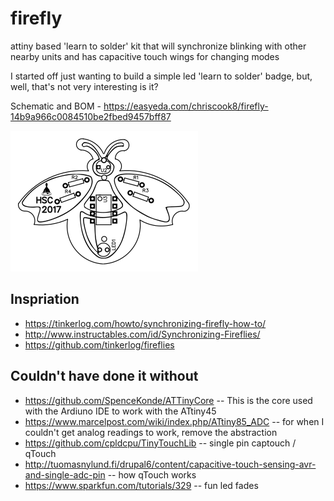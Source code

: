 # firefly
attiny based 'learn to solder' kit that will synchronize blinking with other nearby units and has capacitive touch wings for changing modes

I started off just wanting to build a simple led 'learn to solder' badge, but, well, that's not very interesting is it?

Schematic and BOM - https://easyeda.com/chriscook8/firefly-14b9a966c0084510be2fbed9457bff87

![Firefly PCB](/img/firefly-PCB.png?raw=true "Firefly PCB")

## Inspriation
* https://tinkerlog.com/howto/synchronizing-firefly-how-to/
* http://www.instructables.com/id/Synchronizing-Fireflies/
* https://github.com/tinkerlog/fireflies

## Couldn't have done it without
* https://github.com/SpenceKonde/ATTinyCore -- This is the core used with the Ardiuno IDE to work with the ATtiny45
* https://www.marcelpost.com/wiki/index.php/ATtiny85_ADC --  for when I couldn't get analog readings to work, remove the abstraction
* https://github.com/cpldcpu/TinyTouchLib -- single pin captouch / qTouch
* http://tuomasnylund.fi/drupal6/content/capacitive-touch-sensing-avr-and-single-adc-pin -- how qTouch works
* https://www.sparkfun.com/tutorials/329 -- fun led fades
